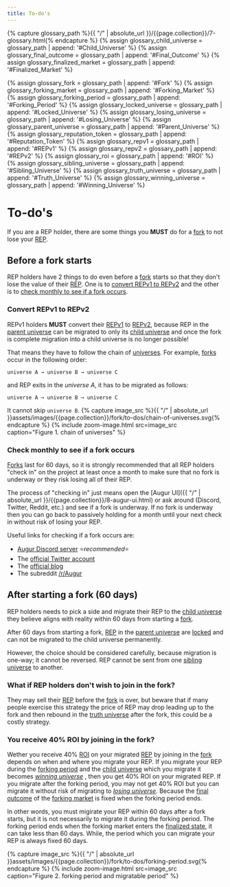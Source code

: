 ```yaml
---
title: To-do's
---
```

{% capture glossary_path %}{{ "/" | absolute_url }}/{{page.collection}}/7-glossary.html{% endcapture %}
{% assign glossary_child_universe = glossary_path | append: '#Child_Universe' %}
{% assign glossary_final_outcome = glossary_path | append: '#Final_Outcome' %}
{% assign glossary_finalized_market = glossary_path | append: '#Finalized_Market' %}

{% assign glossary_fork = glossary_path | append: '#Fork' %}
{% assign glossary_forking_market = glossary_path | append: '#Forking_Market' %}
{% assign glossary_forking_period = glossary_path | append: '#Forking_Period' %}
{% assign glossary_locked_universe = glossary_path | append: '#Locked_Universe' %}
{% assign glossary_losing_universe = glossary_path | append: '#Losing_Universe' %}
{% assign glossary_parent_universe = glossary_path | append: '#Parent_Universe' %}
{% assign glossary_reputation_token = glossary_path | append: '#Reputation_Token' %}
{% assign glossary_repv1 = glossary_path | append: '#REPv1' %}
{% assign glossary_repv2 = glossary_path | append: '#REPv2' %}
{% assign glossary_roi = glossary_path | append: '#ROI' %}
{% assign glossary_sibling_universe = glossary_path | append: '#Sibling_Universe' %}
{% assign glossary_truth_universe = glossary_path | append: '#Truth_Universe' %}
{% assign glossary_winning_universe = glossary_path | append: '#Winning_Universe' %}

# To-do's
If you are a REP holder, there are some things you **MUST** do for a [fork]({{glossary_fork}}) to not lose your [REP]({{glossary_reputation_token}}).

## Before a fork starts
REP holders have 2 things to do even before a [fork]({{glossary_fork}}) starts so that they don't lose the value of their [REP]({{glossary_reputation_token}}). One is to [convert REPv1 to REPv2](#convert-repv1-to-repv2) and the other is to [check monthly to see if a fork occurs](#check-monthly-to-see-if-a-fork-occurs).

### Convert REPv1 to REPv2
REPv1 holders **MUST** convert their [REPv1]({{glossary_repv1}}) to [REPv2]({{glossary_repv2}}), because REP in the [parent universe]({{glossary_parent_universe}}) can be migrated to only its [child universe]({{glossary_child_universe}}) and once the fork is complete migration into a child universe is no longer possible!

That means they have to follow the chain of [universes]({{glossary_universe}}). For example, [forks]({{glossary_fork}}) occur in the following order:
```
universe A → universe B → universe C
```
and REP exits in the *universe A*, it has to be migrated as follows: 
```
universe A → universe B → universe C
```
It cannot skip `universe B`.
{% capture image_src %}{{ "/" | absolute_url }}assets/images/{{page.collection}}/fork/to-dos/chain-of-universes.svg{% endcapture %}
{% include zoom-image.html src=image_src caption="Figure 1. chain of universes" %}

### Check monthly to see if a fork occurs
[Forks]({{glossary_fork}}) last for 60 days, so it is strongly recommended that all REP holders "check in" on the project at least once a month to make sure that no fork is underway or they risk losing all of their REP.

The process of "checking in" just means open the [Augur UI]({{ "/" | absolute_url }}/{{page.collection}}/8-augur-ui.html) or ask around (Discord, Twitter, Reddit, etc.) and see if a fork is underway. If no fork is underway then you can go back to passively holding for a month until your next check in without risk of losing your REP.

Useful links for checking if a fork occurs are:
 - [Augur Discord server](https://invite.augur.net)  ⭐*recommended*⭐
 - The [official Twitter account](https://twitter.com/augurproject)
 - The [official blog](https://augur.net/blog)
 - The subreddit [/r/Augur](https://www.reddit.com/r/Augur/)

## After starting a fork (60 days)
REP holders needs to pick a side and migrate their REP to the [child universe]({{glossary_child_universe}}) they believe aligns with reality within 60 days from starting a [fork]({{glossary_fork}}).

After 60 days from starting a fork, [REP]({{glossary_reputation_token}}) in the [parent universe]({{glossary_parent_universe}}) are [locked]({{glossary_locked_universe}}) and can not be migrated to the child universe permanently.

However, the choice should be considered carefully, because migration is one-way; it cannot be reversed. REP cannot be sent from one [sibling universe]({{glossary_sibling_universe}}]) to another.

### What if REP holders don't wish to join in the fork?
They may sell their [REP]({{glossary_reputation_token}}) before the [fork]({{glossary_fork}}) is over, but beware that if many people exercise this strategy the price of REP may drop leading up to the fork and then rebound in the [truth universe]({{glossary_truth_universe}}) after the fork, this could be a costly strategy.

### You receive 40% ROI by joining in the fork?
Wether you receive 40% [ROI]({{glossary_roi}}) on your migrated [REP]({{glossary_reputation_token}}) by joining in the [fork]({{glossary_fork}}) depends on when and where you migrate your REP. If you migrate your REP during the [forking period]({{glossary_forking_period}}) and the [child universe]({{glossary_child_universe}}) which you migrate it becomes [*winning universe*]({{glossary_winning_universe}}) , then you get 40% ROI on your migrated REP. If you migrate after the forking period, you may not get 40% ROI but you can migrate it without risk of migrating to [*losing universe*]({{glossary_losing_universe}}). Because the [final outcome]({{glossary_final_outcome}}) of the [forking market]({{glossary_forking_market}}) is fixed when the forking period ends.

In other words, you must migirate your REP within 60 days after a fork starts, but it is not necessarily to migrate it during the forking period. The forking period ends when the forking market enters the [finalized state]({{glossary_finalized_market}}), it can take less than 60 days. While, the period which you can migrate your REP is always fixed 60 days.

{% capture image_src %}{{ "/" | absolute_url }}assets/images/{{page.collection}}/fork/to-dos/forking-period.svg{% endcapture %}
{% include zoom-image.html src=image_src caption="Figure 2. forking period and migratable period" %}
